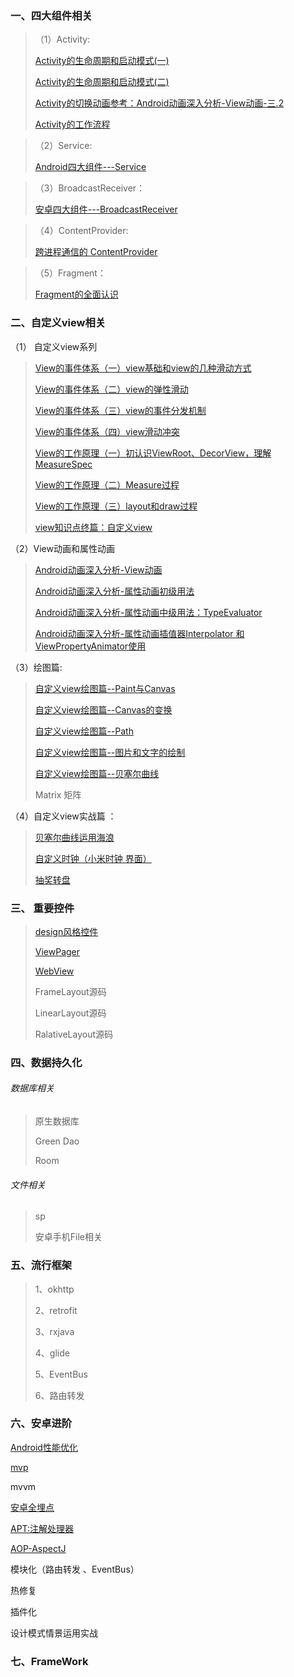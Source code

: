 ### 一、四大组件相关

>（1）Activity:
>
>[Activity的生命周期和启动模式(一)](https://blog.csdn.net/qq_38350635/article/details/88855761)
>
>[Activity的生命周期和启动模式(二)](https://blog.csdn.net/qq_38350635/article/details/88878310)
>
>[Activity的切换动画参考：Android动画深入分析-View动画-三.2](https://blog.csdn.net/qq_38350635/article/details/91355551)
>
>[Activity的工作流程](https://blog.csdn.net/qq_38350635/article/details/95048880)
>

>（2）Service:
>
>[Android四大组件---Service](https://blog.csdn.net/qq_38350635/article/details/99292611)

>（3）BroadcastReceiver：
>
>[安卓四大组件---BroadcastReceiver](https://blog.csdn.net/qq_38350635/article/details/99445872)

>（4）ContentProvider:
>
>[跨进程通信的 ContentProvider](https://blog.csdn.net/qq_38350635/article/details/93721409)
>
>

>（5）Fragment：
>
>[Fragment的全面认识](https://blog.csdn.net/qq_38350635/article/details/99855068)


### 二、自定义view相关

（1） 自定义view系列
>[View的事件体系（一）view基础和view的几种滑动方式](https://blog.csdn.net/qq_38350635/article/details/89067408)
>
>[View的事件体系（二）view的弹性滑动](https://blog.csdn.net/qq_38350635/article/details/89141033)
>
>[View的事件体系（三）view的事件分发机制](https://blog.csdn.net/qq_38350635/article/details/89158550)
>
>[View的事件体系（四）view滑动冲突](https://blog.csdn.net/qq_38350635/article/details/89205995)
>
>[View的工作原理（一）初认识ViewRoot、DecorView，理解MeasureSpec](https://blog.csdn.net/qq_38350635/article/details/89230661)
>
>[View的工作原理（二）Measure过程](https://blog.csdn.net/qq_38350635/article/details/89279993)
>
>[View的工作原理（三）layout和draw过程](https://blog.csdn.net/qq_38350635/article/details/89290121)
>
>[view知识点终篇：自定义view](https://blog.csdn.net/qq_38350635/article/details/89294115)

（2）View动画和属性动画

>[Android动画深入分析-View动画](https://blog.csdn.net/qq_38350635/article/details/91355551)
>
>[Android动画深入分析-属性动画初级用法](https://blog.csdn.net/qq_38350635/article/details/91407754)
>
>[Android动画深入分析-属性动画中级用法：TypeEvaluator](https://blog.csdn.net/qq_38350635/article/details/91447936)
>
>[Android动画深入分析-属性动画插值器Interpolator 和ViewPropertyAnimator使用](https://blog.csdn.net/qq_38350635/article/details/91462859)
>
>

（3）绘图篇:

>
>[自定义view绘图篇--Paint与Canvas](https://blog.csdn.net/qq_38350635/article/details/97245106)
>
>[自定义view绘图篇--Canvas的变换](https://blog.csdn.net/qq_38350635/article/details/97393484)
>
>[自定义view绘图篇--Path](https://blog.csdn.net/qq_38350635/article/details/97499253)
>
>[自定义view绘图篇--图片和文字的绘制](https://blog.csdn.net/qq_38350635/article/details/97960329)
>
>[自定义view绘图篇--贝塞尔曲线](https://blog.csdn.net/qq_38350635/article/details/98100117)
>
>Matrix 矩阵

（4）自定义view实战篇 ： 

   >[贝塞尔曲线运用海浪](https://github.com/sunnnydaydev/CustmoViewPractise) 
   >
   >[自定义时钟（小米时钟 界面）](https://github.com/sunnnydaydev/CustmoViewPractise)
   >
   >[抽奖转盘](https://github.com/sunnnydaydev/Plate/tree/master)
   >

### 三、  重要控件

> [design风格控件](https://github.com/sunnnydaydev/MaterialDesign)
>
> [ViewPager](https://blog.csdn.net/qq_38350635/article/details/103532857)
>
> [WebView](https://github.com/sunnnydaydev/WebView)
>
> FrameLayout源码 
>
> LinearLayout源码 
>
> RalativeLayout源码


### 四、数据持久化

###### 数据库相关

> 原生数据库
>
> Green Dao
>
> Room
>

###### 文件相关

> sp
>
> 安卓手机File相关

### 五、流行框架
>1、okhttp 
>
>2、retrofit
>
>3、rxjava
>
>4、glide
>
>5、EventBus
>
>6、路由转发


### 六、安卓进阶

  [Android性能优化](https://blog.csdn.net/qq_38350635/article/details/89430523)

  [mvp](https://blog.csdn.net/qq_38350635/article/details/89488965)

   mvvm
   
   [安卓全埋点](https://github.com/sunnnydaydev/BuryingPoint/tree/master)
   
   [APT:注解处理器](https://github.com/sunnnydaydev/AnnotationProcessorTool)
 
  [AOP-AspectJ](https://github.com/sunnnydaydev/AppClick_AspectJ_AOP)
 
  模块化（路由转发 、EventBus）

  热修复
  
  插件化 

  设计模式情景运用实战
  
  ### 七、FrameWork
  
  
 
